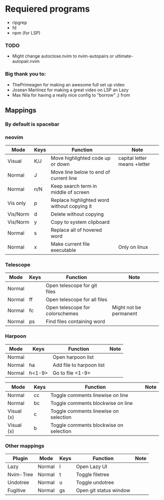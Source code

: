 # Requiered programs

- ripgrep
- fd
- npm (for LSP)

### TODO
- Might change autoclose.nvim to nvim-autopairs or ultimate-autopair.nvim

### Big thank you to:
- ThePrimeagen for making an awesome full set up video
- Josean Martinez for making a great video on LSP an Lazy
- Max Niia for having a really nice config to "borrow" ;) from

## Mappings
### By default <leader> is spacebar

### neovim
| Mode   | Keys | Function | Note |
| ----   | ---- | -------- | ---- |
| Visual | K/J  | Move highlighted code up or down | capital letter means <shift>+letter |
| Normal |  J   | Move line below to end of current line | |
| Normal | n/N  | Keep search term in middle of screen | |
| Vis only | <leader>p | Replace highlighted word without copying it | |
| Vis/Norm | <leader>d | Delete without copying | |
| Vis/Norm | <leader>y | Copy to system clipboard | |
| Normal | <leader>s | Replace all of hovered word | |
| Normal | <leader>x | Make current file executable | Only on linux |

### Telescope
|  Mode  |    Keys    | Function | Note |
|  ----  |    ----    | -------- | ---- |
| Normal |    <C-p>   | Open telescope for git files | |
| Normal | <leader>ff | Open telescope for all files | |
| Normal | <leader>fc | Open telescope for colorschemes | Might not be permanent |
| Normal | <leader>ps | Find files containing word | |

### Harpoon
|  Mode  |    Keys    | Function | Note |
|  ----  |    ----    | -------- | ---- |
| Normal |   <C-e>    | Open harpoon list | |
| Normal | <leader>ha | Add file to harpoon list | |
| Normal | <leader>h<1-9> | Go to file <1-9> | |

|  Mode  |    Keys    | Function | Note |
|  ---   |    ----    | -------- | ---- |
| Normal | <leader>cc | Toggle comments linewise on line | |
| Normal | <leader>bc | Toggle comments blockwise on line | |
| Visual (x) | <leader>c | Toggle comments linewise on selection | |
| Visual (x) | <leader>b | Toggle comments blockwise on selection | |

### Other mappings
| Plugin |  Mode  |    Keys    | Function | Note |
| ------ |  ----  |    ----    | -------- | ---- |
|  Lazy  | Normal | <leader>l  | Open Lazy UI |  |
| Nvim-Tree | Normal | <leader>t | Toggle filetree | |
| Undotree | Normal | <leader>u | Toggle undotree | |
| Fugitive | Normal | <leader>gs | Open git status window | |
